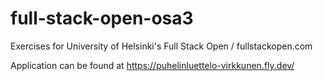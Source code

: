# full-stack-open-osa3
Exercises for University of Helsinki's Full Stack Open / fullstackopen.com

Application can be found at https://puhelinluettelo-virkkunen.fly.dev/
